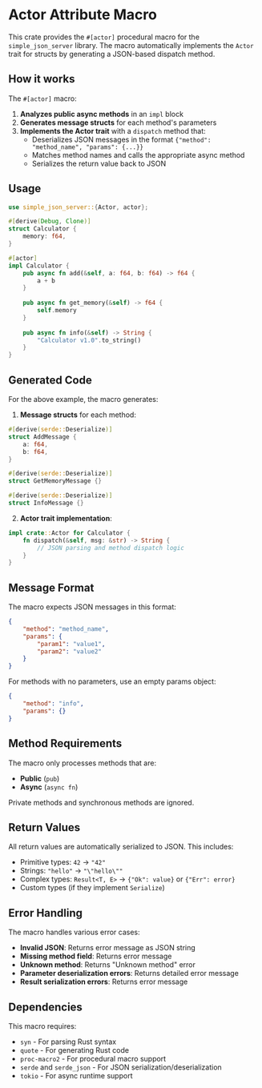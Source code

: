 # Actor Attribute Macro

This crate provides the `#[actor]` procedural macro for the `simple_json_server` library. The macro automatically implements the `Actor` trait for structs by generating a JSON-based dispatch method.

## How it works

The `#[actor]` macro:

1. **Analyzes public async methods** in an `impl` block
2. **Generates message structs** for each method's parameters
3. **Implements the Actor trait** with a `dispatch` method that:
   - Deserializes JSON messages in the format `{"method": "method_name", "params": {...}}`
   - Matches method names and calls the appropriate async method
   - Serializes the return value back to JSON

## Usage

```rust
use simple_json_server::{Actor, actor};

#[derive(Debug, Clone)]
struct Calculator {
    memory: f64,
}

#[actor]
impl Calculator {
    pub async fn add(&self, a: f64, b: f64) -> f64 {
        a + b
    }
    
    pub async fn get_memory(&self) -> f64 {
        self.memory
    }
    
    pub async fn info(&self) -> String {
        "Calculator v1.0".to_string()
    }
}
```

## Generated Code

For the above example, the macro generates:

1. **Message structs** for each method:
```rust
#[derive(serde::Deserialize)]
struct AddMessage {
    a: f64,
    b: f64,
}

#[derive(serde::Deserialize)]
struct GetMemoryMessage {}

#[derive(serde::Deserialize)]
struct InfoMessage {}
```

2. **Actor trait implementation**:
```rust
impl crate::Actor for Calculator {
    fn dispatch(&self, msg: &str) -> String {
        // JSON parsing and method dispatch logic
    }
}
```

## Message Format

The macro expects JSON messages in this format:

```json
{
    "method": "method_name",
    "params": {
        "param1": "value1",
        "param2": "value2"
    }
}
```

For methods with no parameters, use an empty params object:
```json
{
    "method": "info",
    "params": {}
}
```

## Method Requirements

The macro only processes methods that are:
- **Public** (`pub`)
- **Async** (`async fn`)

Private methods and synchronous methods are ignored.

## Return Values

All return values are automatically serialized to JSON. This includes:
- Primitive types: `42` → `"42"`
- Strings: `"hello"` → `"\"hello\""`
- Complex types: `Result<T, E>` → `{"Ok": value}` or `{"Err": error}`
- Custom types (if they implement `Serialize`)

## Error Handling

The macro handles various error cases:
- **Invalid JSON**: Returns error message as JSON string
- **Missing method field**: Returns error message
- **Unknown method**: Returns "Unknown method" error
- **Parameter deserialization errors**: Returns detailed error message
- **Result serialization errors**: Returns error message

## Dependencies

This macro requires:
- `syn` - For parsing Rust syntax
- `quote` - For generating Rust code
- `proc-macro2` - For procedural macro support
- `serde` and `serde_json` - For JSON serialization/deserialization
- `tokio` - For async runtime support
